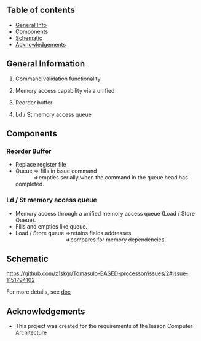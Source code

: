 

## Table of contents
* [General Info](#general-information)
* [Components](#components)
* [Schematic](#schematic)
* [Acknowledgements](#acknowledgements)


## General Information
1. Command validation functionality
2. Memory access capability via a unified 

1. Reorder buffer
2. Ld / St memory access queue 





## Components
### Reorder Buffer
* Replace register file
* Queue => fills in issue command <br>
      &emsp; &emsp; &ensp;  =>empties serially when the command in the queue head has completed. 

### Ld / St memory access queue

* Memory access through a unified memory access queue (Load / Store Queue). 
* Fills and empties like queue. 
* Load / Store queue =>retains fields addresses <br>
 &emsp; &emsp; &ensp; &emsp; &ensp; &emsp; &ensp; &emsp; &ensp;=>compares for memory dependencies. 





## Schematic
https://github.com/z1skgr/Tomasulo-BASED-processor/issues/2#issue-1151794102

For more details, see [doc](https://github.com/z1skgr/Tomasulo-BASED-processor/tree/main/3/docs/schematics)

## Acknowledgements
* This project was created for the requirements of the lesson Computer Architecture




